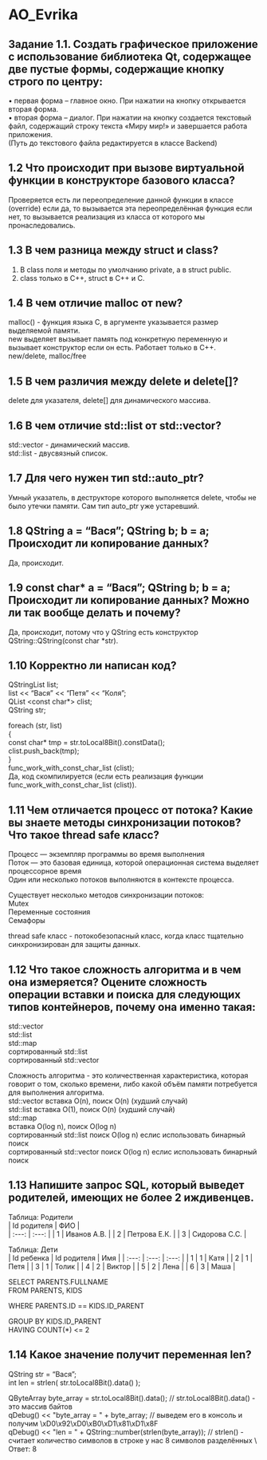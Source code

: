 # AO_Evrika
## Задание 1.1. Создать графическое приложение с использование библиотека Qt, содержащее две пустые формы, содержащие кнопку строго по центру:
•	первая форма – главное окно. При нажатии на кнопку открывается вторая форма. <br/>
•	вторая форма – диалог. При нажатии на кнопку создается текстовый файл, содержащий строку текста «Миру мир!» и завершается работа приложения.
<br/> (Путь до текстового файла редактируется в классе Backend)

## 1.2 Что происходит при вызове виртуальной функции в конструкторе базового класса?
Проверяется есть ли переопределение данной функции в классе (override) если да, то вызывается эта переопределённая функция если нет, то вызывается реализация из класса от которого мы пронаследовались.  <br/>

## 1.3 В чем разница между struct и class? 
1) В class поля и методы по умолчанию private, а в struct public.
2) class только в С++, struct в С++ и С.

## 1.4 В чем отличие malloc от new?
malloc() - функция языка С, в аргументе указывается размер выделяемой памяти.  <br/>
new выделяет вызывает память под конкретную переменную и вызывает конструктор если он есть. Работает только в C++. <br/>
new/delete, malloc/free <br/>

## 1.5 В чем различия между delete и delete[]?
delete для указателя, delete[] для динамического массива.

## 1.6 В чем отличие std::list<T> от std::vector<T>?
std::vector - динамический массив. <br/>
std::list - двусвязный список. <br/>

## 1.7 Для чего нужен тип std::auto_ptr<T>?
Умный указатель, в деструкторе которого выполняется delete, чтобы не было утечки памяти. Сам тип auto_ptr уже устаревший.

## 1.8 QString a = “Вася”; QString b; b = a; Происходит ли копирование данных? 
Да, происходит.

## 1.9 const char* a = “Вася”; QString b; b = a; Происходит ли копирование данных? Можно ли так вообще делать и почему?
Да, происходит, потому что у QString есть конструктор QString::QString(const char *str). <br/>

## 1.10 Корректно ли написан код? 
QStringList list; <br/>
list << “Вася” << “Петя” << “Коля”; <br/>
QList <const char*> clist; <br/>
QString str; <br/>

foreach (str, list) <br/>
{ <br/>
	const char* tmp = str.toLocal8Bit().constData(); <br/>
clist.push_back(tmp); <br/>
} <br/>
func_work_with_const_char_list (clist); <br/>
Да, код скомпилируется (если есть реализация функции func_work_with_const_char_list (clist)).

## 1.11 Чем отличается процесс от потока? Какие вы знаете методы синхронизации потоков? Что такое thread safe класс?
Процесс — экземпляр программы во время выполнения <br/>
Поток — это базовая единица, которой операционная система выделяет процессорное время  <br/>
Один или несколько потоков выполняются в контексте процесса.   <br/>

Существует несколько методов синхронизации потоков:  <br/>
Mutex <br/>
Переменные состояния <br/>
Семафоры <br/>

thread safe класс - потокобезопасный класс, когда класс тщательно синхронизирован для защиты данных.


## 1.12 Что такое сложность алгоритма и в чем она измеряется? Оцените сложность операции вставки и поиска для следующих типов контейнеров, почему она именно такая:
std::vector <br/>
std::list <br/>
std::map <br/>
сортированный std::list <br/>
сортированный std::vector <br/>

Сложность алгоритма - это количественная характеристика, которая говорит о том, сколько времени, либо какой объём памяти потребуется для выполнения алгоритма.  <br/>
std::vector вставка O(n), поиск  O(n) (худший случай)   <br/>
std::list вставка O(1), поиск O(n) (худший случай) <br/>
std::map <br/> вставка O(log n), поиск O(log n)  <br/>
сортированный std::list поиск O(log n) еслис использовать бинарный поиск <br/>
сортированный std::vector поиск  O(log n) еслис использовать бинарный поиск <br/> 


## 1.13 Напишите запрос SQL, который выведет родителей, имеющих не более 2 иждивенцев. 
Таблица: Родители <br/>
| Id родителя | ФИО    |  
| :---:   | :---: |
| 1 | Иванов А.В.  | 
| 2 | Петрова Е.К.  | 
| 3 | Сидорова С.С.  | 

Таблица: Дети <br/>
| Id ребенка | Id родителя    | Имя    |
| :---:   | :---: | :---: |
| 1 | 1  | Катя  | 
| 2 | 1  | Петя  |
| 3 | 1  | Толик |
| 4 | 2  | Виктор |
| 5 | 2  | Лена |
| 6 | 3  | Маша |

SELECT PARENTS.FULLNAME  <br/>
FROM PARENTS, KIDS  <br/>

WHERE PARENTS.ID == KIDS.ID_PARENT   <br/> 

GROUP BY KIDS.ID_PARENT    <br/>
HAVING COUNT(*)  <= 2  <br/>

## 1.14 Какое значение получит переменная len?
QString str = “Вася”;  <br/>
int len = strlen( str.toLocal8Bit().data() ); <br/>

QByteArray byte_array = str.toLocal8Bit().data(); //  str.toLocal8Bit().data() - это массив байтов <br/>
qDebug() << "byte_array = " + byte_array; // выведем его в консоль и получим \xD0\x92\xD0\xB0\xD1\x81\xD1\x8F <br/>
qDebug() << "len = " + QString::number(strlen(byte_array)); // strlen() - считает количество символов в строке у нас 8 символов разделённых \ <br/>
Ответ: 8






